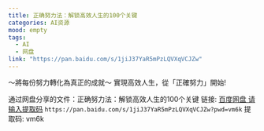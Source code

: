 ```yaml
---
title: 正确努力法：解锁高效人生的100个关键
categories: AI资源
mood: empty
tags:
  - AI
  - 网盘
link: "https://pan.baidu.com/s/1jiJ37YaR5mPzLQVXqVCJZw"
---
```


～將每份努力轉化為真正的成就～
實現高效人生，從「正確努力」開始!

  通过网盘分享的文件：正确努力法：解锁高效人生的100个关键 链接: [百度网盘 请输入提取码](https://pan.baidu.com/s/1jiJ37YaR5mPzLQVXqVCJZw?pwd=vm6k) `https://pan.baidu.com/s/1jiJ37YaR5mPzLQVXqVCJZw?pwd=vm6k` 提取码: vm6k
